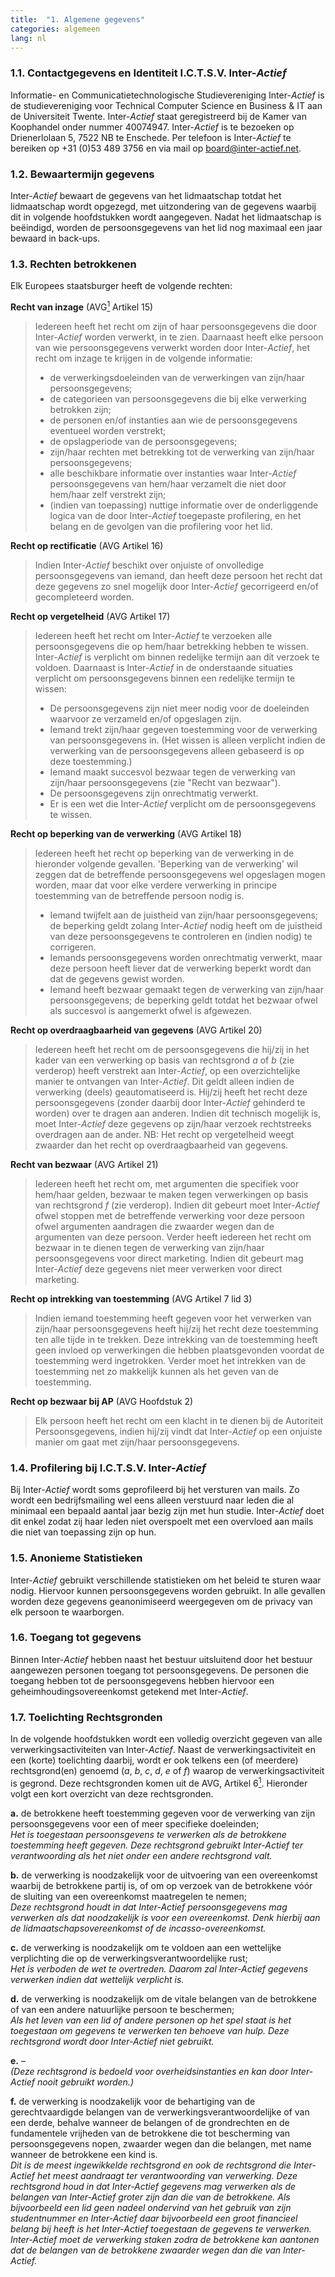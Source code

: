 ```yaml
---
title:  "1. Algemene gegevens"
categories: algemeen
lang: nl
---
```

### 1.1. Contactgegevens en Identiteit I.C.T.S.V. Inter-*Actief*
Informatie- en Communicatietechnologische Studievereniging Inter-*Actief* is de studievereniging voor Technical Computer Science en Business & IT aan de Universiteit Twente. Inter-*Actief* staat geregistreerd bij de Kamer van Koophandel onder nummer 40074947. Inter-*Actief* is te bezoeken op Drienerlolaan 5, 7522 NB te Enschede. Per telefoon is Inter-*Actief* te bereiken op +31 (0)53 489 3756 en via mail op board@inter-actief.net.

### 1.2. Bewaartermijn gegevens
Inter-*Actief* bewaart de gegevens van het lidmaatschap totdat het  lidmaatschap wordt opgezegd, met uitzondering van de gegevens waarbij dit in volgende hoofdstukken wordt aangegeven. Nadat het lidmaatschap is beëindigd, worden de persoonsgegevens van het lid nog maximaal een jaar bewaard in back-ups.

### 1.3. Rechten betrokkenen
Elk Europees staatsburger heeft de volgende rechten:

**Recht van inzage** (AVG[<sup>1</sup>](#referenties) Artikel 15)
> Iedereen heeft het recht om zijn of haar persoonsgegevens die door Inter-*Actief* worden verwerkt, in te zien. Daarnaast heeft elke persoon van wie persoonsgegevens verwerkt worden door Inter-*Actief*, het recht om inzage te krijgen in de volgende informatie:
> - de verwerkingsdoeleinden van de verwerkingen van zijn/haar persoonsgegevens;
> - de categorieen van persoonsgegevens die bij elke verwerking betrokken zijn;
> - de personen en/of instanties aan wie de persoonsgegevens eventueel worden verstrekt;
> - de opslagperiode van de persoonsgegevens;
> - zijn/haar rechten met betrekking tot de verwerking van zijn/haar persoonsgegevens;
> - alle beschikbare informatie over instanties waar Inter-*Actief* persoonsgegevens van hem/haar verzamelt die niet door hem/haar zelf verstrekt zijn;
> - (indien van toepassing) nuttige informatie over de onderliggende logica van de door Inter-*Actief* toegepaste profilering, en het belang en de gevolgen van die profilering voor het lid.

**Recht op rectificatie** (AVG Artikel 16)
> Indien Inter-*Actief* beschikt over onjuiste of onvolledige persoonsgegevens van iemand, dan heeft deze persoon het recht dat deze gegevens zo snel mogelijk door Inter-*Actief* gecorrigeerd en/of gecompleteerd worden.

**Recht op vergetelheid** (AVG Artikel 17)
> Iedereen heeft het recht om Inter-*Actief* te verzoeken alle persoonsgegevens die op hem/haar betrekking hebben te wissen. Inter-*Actief* is verplicht om binnen redelijke termijn aan dit verzoek te voldoen. Daarnaast is Inter-*Actief* in de onderstaande situaties verplicht om persoonsgegevens binnen een redelijke termijn te wissen:
> - De persoonsgegevens zijn niet meer nodig voor de doeleinden waarvoor ze verzameld en/of opgeslagen zijn.
> - Iemand trekt zijn/haar gegeven toestemming voor de verwerking van persoonsgegevens in. (Het wissen is alleen verplicht indien de verwerking van de persoonsgegevens alleen gebaseerd is op deze toestemming.)
> - Iemand maakt succesvol bezwaar tegen de verwerking van zijn/haar persoonsgegevens (zie "Recht van bezwaar").
> - De persoonsgegevens zijn onrechtmatig verwerkt.
> - Er is een wet die Inter-*Actief* verplicht om de persoonsgegevens te wissen.

**Recht op beperking van de verwerking** (AVG Artikel 18)
> Iedereen heeft het recht op beperking van de verwerking in de hieronder volgende gevallen. 'Beperking van de verwerking' wil zeggen dat de betreffende persoonsgegevens wel opgeslagen mogen worden, maar dat voor elke verdere verwerking in principe toestemming van de betreffende persoon nodig is.
> - Iemand twijfelt aan de juistheid van zijn/haar persoonsgegevens; de beperking geldt zolang Inter-*Actief* nodig heeft om de juistheid van deze persoonsgegevens te controleren en (indien nodig) te corrigeren.
> - Iemands persoonsgegevens worden onrechtmatig verwerkt, maar deze persoon heeft liever dat de verwerking beperkt wordt dan dat de gegevens gewist worden.
> - Iemand heeft bezwaar gemaakt tegen de verwerking van zijn/haar persoonsgegevens; de beperking geldt totdat het bezwaar ofwel als succesvol is aangemerkt ofwel is afgewezen.

**Recht op overdraagbaarheid van gegevens** (AVG Artikel 20)
> Iedereen heeft het recht om de persoonsgegevens die hij/zij in het kader van een verwerking op basis van rechtsgrond *a* of *b* (zie verderop) heeft verstrekt aan Inter-*Actief*, op een overzichtelijke manier te ontvangen van Inter-*Actief*. Dit geldt alleen indien de verwerking (deels) geautomatiseerd is. Hij/zij heeft het recht deze persoonsgegevens (zonder daarbij door Inter-*Actief* gehinderd te worden) over te dragen aan anderen. Indien dit technisch mogelijk is, moet Inter-*Actief* deze gegevens op zijn/haar verzoek rechtstreeks overdragen aan de ander.
> NB: Het recht op vergetelheid weegt zwaarder dan het recht op overdraagbaarheid van gegevens.

**Recht van bezwaar** (AVG Artikel 21)
> Iedereen heeft het recht om, met argumenten die specifiek voor hem/haar gelden, bezwaar te maken tegen verwerkingen op basis van rechtsgrond *f* (zie verderop). Indien dit gebeurt moet Inter-*Actief* ofwel stoppen met de betreffende verwerking voor deze persoon ofwel argumenten aandragen die zwaarder wegen dan de argumenten van deze persoon.
> Verder heeft iedereen het recht om bezwaar in te dienen tegen de verwerking van zijn/haar persoonsgegevens voor direct marketing. Indien dit gebeurt mag Inter-*Actief* deze gegevens niet meer verwerken voor direct marketing.

**Recht op intrekking van toestemming** (AVG Artikel 7 lid 3)
> Indien iemand toestemming heeft gegeven voor het verwerken van zijn/haar persoonsgegevens heeft hij/zij het recht deze toestemming ten alle tijde in te trekken. Deze intrekking van de toestemming heeft geen invloed op verwerkingen die hebben plaatsgevonden voordat de toestemming werd ingetrokken. Verder moet het intrekken van de toestemming net zo makkelijk kunnen als het geven van de toestemming.

**Recht op bezwaar bij AP** (AVG Hoofdstuk 2)
> Elk persoon heeft het recht om een klacht in te dienen bij de Autoriteit Persoonsgegevens, indien hij/zij vindt dat Inter-*Actief* op een onjuiste manier om gaat met zijn/haar persoonsgegevens.

### 1.4. Profilering bij I.C.T.S.V. Inter-*Actief*
Bij Inter-*Actief* wordt soms geprofileerd bij het versturen van mails. Zo wordt een bedrijfsmailing wel eens alleen verstuurd naar leden die al minimaal een bepaald aantal jaar bezig zijn met hun studie. Inter-*Actief* doet dit enkel zodat zij haar leden niet overspoelt met een overvloed aan mails die niet van toepassing zijn op hun.

### 1.5. Anonieme Statistieken
Inter-*Actief* gebruikt verschillende statistieken om het beleid te sturen waar nodig. Hiervoor kunnen persoonsgegevens worden gebruikt. In alle gevallen worden deze gegevens geanonimiseerd weergegeven om de privacy van elk persoon te waarborgen.

### 1.6. Toegang tot gegevens
Binnen Inter-*Actief* hebben naast het bestuur uitsluitend door het bestuur aangewezen personen toegang tot persoonsgegevens. De personen die toegang hebben tot de persoonsgegevens hebben hiervoor een geheimhoudingsovereenkomst getekend met Inter-*Actief*.

### 1.7. Toelichting Rechtsgronden
In de volgende hoofdstukken wordt een volledig overzicht gegeven van alle verwerkingsactiviteiten van Inter-*Actief*. Naast de verwerkingsactiviteit en een (korte) toelichting daarbij, wordt er ook telkens een (of meerdere) rechtsgrond(en) genoemd (*a*, *b*, *c*, *d*, *e* of *f*) waarop de verwerkingsactiviteit is gegrond. Deze rechtsgronden komen uit de AVG, Artikel 6[<sup>1</sup>](#referenties). Hieronder volgt een kort overzicht van deze rechtsgronden.

**a.** de betrokkene heeft toestemming gegeven voor de verwerking van zijn persoonsgegevens voor een of meer specifieke doeleinden;  
*Het is toegestaan persoonsgevens te verwerken als de betrokkene toestemming heeft gegeven. Deze rechtsgrond gebruikt Inter-Actief ter verantwoording als het niet onder een andere rechtsgrond valt.*

**b.** de verwerking is noodzakelijk voor de uitvoering van een overeenkomst waarbij de betrokkene partij is, of om op verzoek van de betrokkene vóór de sluiting van een overeenkomst maatregelen te nemen;  
*Deze rechtsgrond houdt in dat Inter-Actief persoonsgegevens mag verwerken als dat noodzakelijk is voor een overeenkomst. Denk hierbij aan de lidmaatschapsovereenkomst of de incasso-overeenkomst.*

**c.** de verwerking is noodzakelijk om te voldoen aan een wettelijke verplichting die op de verwerkingsverantwoordelijke rust;  
*Het is verboden de wet te overtreden. Daarom zal Inter-Actief gegevens verwerken indien dat wettelijk verplicht is.*

**d.** de verwerking is noodzakelijk om de vitale belangen van de betrokkene of van een andere natuurlijke persoon te beschermen;  
*Als het leven van een lid of andere personen op het spel staat is het toegestaan om gegevens te verwerken ten behoeve van hulp. Deze rechtsgrond wordt door Inter-Actief niet gebruikt.*

**e.** –  
*(Deze rechtsgrond is bedoeld voor overheidsinstanties en kan door Inter-Actief nooit gebruikt worden.)*

**f.** de verwerking is noodzakelijk voor de behartiging van de gerechtvaardigde belangen van de verwerkingsverantwoordelijke of van een derde, behalve wanneer de belangen of de grondrechten en de fundamentele vrijheden van de betrokkene die tot bescherming van persoonsgegevens nopen, zwaarder wegen dan die belangen, met name wanneer de betrokkene een kind is.  
*Dit is de meest ingewikkelde rechtsgrond en ook de rechtsgrond die Inter-Actief het meest aandraagt ter verantwoording van verwerking. Deze rechtsgrond houd in dat Inter-Actief gegevens mag verwerken als de belangen van Inter-Actief groter zijn dan die van de betrokkene. Als bijvoorbeeld een lid geen nadeel ondervind van het gebruik van zijn studentnummer en Inter-Actief daar bijvoorbeeld een groot financieel belang bij heeft is het Inter-Actief toegestaan de gegevens te verwerken. Inter-Actief moet de verwerking staken zodra de betrokkene kan aantonen dat de belangen van de betrokkene zwaarder wegen dan die van Inter-Actief.*
